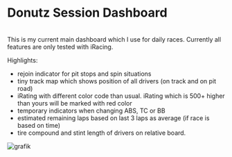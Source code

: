 # Donutz Session Dashboard
<br>This is my current main dashboard which I use for daily races. Currently all features are only tested with iRacing.

Highlights:
- rejoin indicator for pit stops and spin situations
- tiny track map which shows position of all drivers (on track and on pit road)
- iRating with different color code than usual. iRating which is 500+ higher than yours will be marked with red color
- temporary indicators when changing ABS, TC or BB
- estimated remaining laps based on last 3 laps as average (if race is based on time)
- tire compound and stint length of drivers on relative board.

![grafik](https://github.com/DonutzAndCoffee/Donutz-Session-Dashboard/assets/62204936/eeb0d0b9-7764-4193-a007-1b9b8a8460fb)

